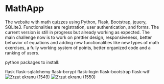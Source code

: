# MathApp
The website with math quizzes using Python, Flask, Bootstrap, jquery, SQLite3. Functionalities are registration, user authentication, and forms.
The current version is still in progress but already working as expected. The main challenge now is to work on prettier design, responsiveness, better behavior of equations
and adding new functionalities like new types of math exercises, a fully working system of points, better organized code and a ranking of users.

python packages to install:

flask
flask-sqlalchemy
flask-bcrypt
flask-login
flask-bootstrap
flask-wtf
![Zrzut ekranu (1549)](https://user-images.githubusercontent.com/103037119/162064233-e7718675-bbb5-455c-8cc0-1f5f83d68217.png)
![Zrzut ekranu (1550)](https://user-images.githubusercontent.com/103037119/162064235-51b90867-61d1-4a5d-a3b6-5ab64e77ef4e.png)
